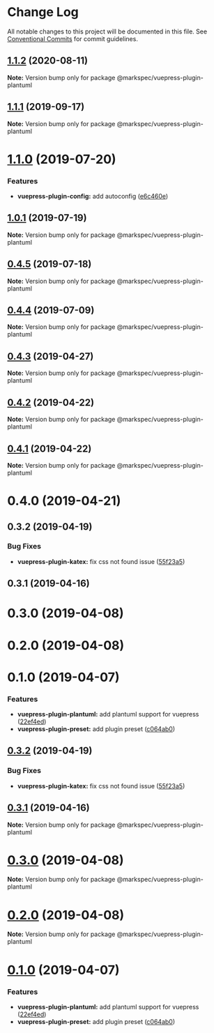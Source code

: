 # Change Log

All notable changes to this project will be documented in this file.
See [Conventional Commits](https://conventionalcommits.org) for commit guidelines.

## [1.1.2](https://github.com/stasson/markspec/compare/@markspec/vuepress-plugin-plantuml@1.1.1...@markspec/vuepress-plugin-plantuml@1.1.2) (2020-08-11)

**Note:** Version bump only for package @markspec/vuepress-plugin-plantuml





## [1.1.1](https://github.com/stasson/markspec/compare/@markspec/vuepress-plugin-plantuml@1.1.0...@markspec/vuepress-plugin-plantuml@1.1.1) (2019-09-17)

**Note:** Version bump only for package @markspec/vuepress-plugin-plantuml





# [1.1.0](https://github.com/stasson/markspec/compare/@markspec/vuepress-plugin-plantuml@1.0.1...@markspec/vuepress-plugin-plantuml@1.1.0) (2019-07-20)


### Features

* **vuepress-plugin-config:** add autoconfig ([e6c460e](https://github.com/stasson/markspec/commit/e6c460e))





## [1.0.1](https://github.com/stasson/markspec/compare/@markspec/vuepress-plugin-plantuml@1.0.0...@markspec/vuepress-plugin-plantuml@1.0.1) (2019-07-19)

**Note:** Version bump only for package @markspec/vuepress-plugin-plantuml





## [0.4.5](https://github.com/stasson/markspec/compare/@markspec/vuepress-plugin-plantuml@0.4.4...@markspec/vuepress-plugin-plantuml@0.4.5) (2019-07-18)

**Note:** Version bump only for package @markspec/vuepress-plugin-plantuml





## [0.4.4](https://github.com/stasson/markspec/compare/@markspec/vuepress-plugin-plantuml@0.4.3...@markspec/vuepress-plugin-plantuml@0.4.4) (2019-07-09)

**Note:** Version bump only for package @markspec/vuepress-plugin-plantuml





## [0.4.3](https://github.com/stasson/markspec/compare/@markspec/vuepress-plugin-plantuml@0.4.2...@markspec/vuepress-plugin-plantuml@0.4.3) (2019-04-27)

**Note:** Version bump only for package @markspec/vuepress-plugin-plantuml





## [0.4.2](https://github.com/stasson/markspec/compare/@markspec/vuepress-plugin-plantuml@0.4.1...@markspec/vuepress-plugin-plantuml@0.4.2) (2019-04-22)

**Note:** Version bump only for package @markspec/vuepress-plugin-plantuml





## [0.4.1](https://github.com/stasson/markspec/compare/@markspec/vuepress-plugin-plantuml@0.4.0...@markspec/vuepress-plugin-plantuml@0.4.1) (2019-04-22)

**Note:** Version bump only for package @markspec/vuepress-plugin-plantuml





# 0.4.0 (2019-04-21)



## 0.3.2 (2019-04-19)


### Bug Fixes

* **vuepress-plugin-katex:** fix css not found issue ([55f23a5](https://github.com/stasson/markspec/commit/55f23a5))



## 0.3.1 (2019-04-16)



# 0.3.0 (2019-04-08)



# 0.2.0 (2019-04-08)



# 0.1.0 (2019-04-07)


### Features

* **vuepress-plugin-plantuml:** add plantuml support for vuepress ([22ef4ed](https://github.com/stasson/markspec/commit/22ef4ed))
* **vuepress-plugin-preset:** add plugin preset ([c064ab0](https://github.com/stasson/markspec/commit/c064ab0))





## [0.3.2](https://github.com/stasson/markspec/compare/v0.3.1...v0.3.2) (2019-04-19)


### Bug Fixes

* **vuepress-plugin-katex:** fix css not found issue ([55f23a5](https://github.com/stasson/markspec/commit/55f23a5))





## [0.3.1](https://github.com/stasson/markspec/compare/v0.3.0...v0.3.1) (2019-04-16)

**Note:** Version bump only for package @markspec/vuepress-plugin-plantuml





# [0.3.0](https://github.com/stasson/markspec/compare/v0.2.0...v0.3.0) (2019-04-08)

**Note:** Version bump only for package @markspec/vuepress-plugin-plantuml





# [0.2.0](https://github.com/stasson/markspec/compare/v0.1.0...v0.2.0) (2019-04-08)

**Note:** Version bump only for package @markspec/vuepress-plugin-plantuml





# [0.1.0](https://github.com/stasson/markspec/compare/v0.0.1...v0.1.0) (2019-04-07)


### Features

* **vuepress-plugin-plantuml:** add plantuml support for vuepress ([22ef4ed](https://github.com/stasson/markspec/commit/22ef4ed))
* **vuepress-plugin-preset:** add plugin preset ([c064ab0](https://github.com/stasson/markspec/commit/c064ab0))
